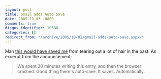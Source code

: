 ```yaml
---
layout: post
title: Gmail adds Auto Save
date: 2005-10-03 -0800
comments: true
disqus_identifier: 10580
categories: []
redirect_from: "/archive/2005/10/02/gmail-adds-auto-save.aspx/"
---
```


Man [this would have saved
me](http://mail.google.com/mail/help/about_whatsnew.html) from tearing
out a lot of hair in the past. An excerpt from the announcement:

> We spent 20 minutes writing this entry, and then the browser crashed.
> Good thing there's auto-save. It saves. Automatically.


